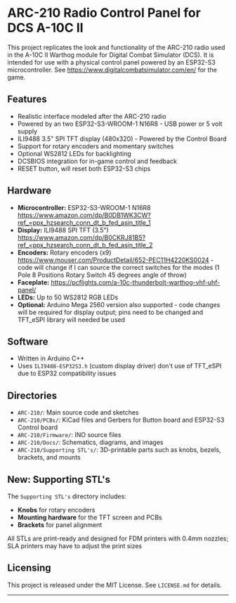 # ARC-210 Radio Control Panel for DCS A-10C II

This project replicates the look and functionality of the ARC-210 radio used in the A-10C II Warthog module for Digital Combat Simulator (DCS). It is intended for use with a physical control panel powered by an ESP32-S3 microcontroller.
See https://www.digitalcombatsimulator.com/en/ for the game.
## Features

- Realistic interface modeled after the ARC-210 radio
- Powered by an two ESP32-S3-WROOM-1 N16R8 - USB power or 5 volt supply
- ILI9488 3.5" SPI TFT display (480x320) - Powered by the Control Board
- Support for rotary encoders and momentary switches
- Optional WS2812 LEDs for backlighting
- DCSBIOS integration for in-game control and feedback
- RESET button, will reset both ESP32-S3 chips
## Hardware

- **Microcontroller:** ESP32-S3-WROOM-1 N16R8 
    https://www.amazon.com/dp/B0DB1WK3CW?ref_=ppx_hzsearch_conn_dt_b_fed_asin_title_1
- **Display:** ILI9488 SPI TFT (3.5") 
    https://www.amazon.com/dp/B0CKRJ81B5?ref_=ppx_hzsearch_conn_dt_b_fed_asin_title_2
- **Encoders:** Rotary encoders (x9) https://www.mouser.com/ProductDetail/652-PEC11H4220KS0024 - code will change if I can source the correct switches for the modes (1 Pole 8 Positions Rotary Switch 45 degrees angle of throw)
- **Faceplate:** https://pcflights.com/a-10c-thunderbolt-warthog-vhf-uhf-panel/ 
- **LEDs:** Up to 50 WS2812 RGB LEDs
- **Optional:** Arduino Mega 2560 version also supported - code changes will be required for display output; pins need to be changed and TFT_eSPI library will needed be used

## Software

- Written in Arduino C++
- Uses `ILI9488-ESP32S3.h` (custom display driver) don't use of TFT_eSPI due to ESP32 compatibility issues

## Directories

- `ARC-210/`: Main source code and sketches
- `ARC-210/PCBs/`: KiCad files and Gerbers for Button board and ESP32-S3 Control board
- `ARC-210/Firmware/`: INO source files
- `ARC-210/Docs/`: Schematics, diagrams, and images
- `ARC-210/Supporting STL's/`: 3D-printable parts such as knobs, bezels, brackets, and mounts

## New: Supporting STL's

The `Supporting STL's` directory includes:
- **Knobs** for rotary encoders
- **Mounting hardware** for the TFT screen and PCBs
- **Brackets** for panel alignment

All STLs are print-ready and designed for FDM printers with 0.4mm nozzles; SLA printers may have to adjust the print sizes

## Licensing

This project is released under the MIT License. See `LICENSE.md` for details.

---

